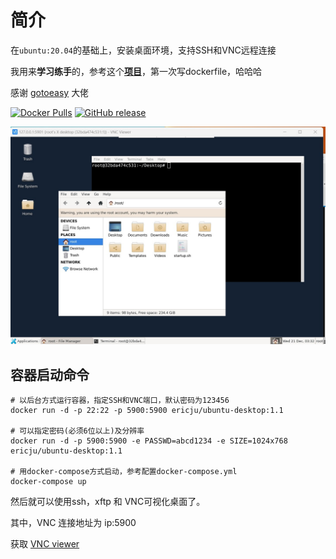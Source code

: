 # 简介

在`ubuntu:20.04`的基础上，安装桌面环境，支持SSH和VNC远程连接

我用来**学习练手**的，参考这个[**项目**](https://github.com/gotoeasy/docker-ubuntu-desktop)，第一次写dockerfile，哈哈哈<br>

感谢 [gotoeasy](https://github.com/gotoeasy/docker-ubuntu-desktop) 大佬

[![Docker Pulls](https://img.shields.io/docker/pulls/gotoeasy/ubuntu-desktop)](https://hub.docker.com/r/ericju/ubuntu-desktop)
[![GitHub release](https://img.shields.io/github/release/gotoeasy/docker-ubuntu-desktop.svg)](https://github.com/Eric-is-good/docker-ubuntu-desktop)

![](https://github.com/Eric-is-good/docker-ubuntu-desktop/blob/main/pics/1.jpg)



## **容器启动命令**

```shell
# 以后台方式运行容器，指定SSH和VNC端口，默认密码为123456
docker run -d -p 22:22 -p 5900:5900 ericju/ubuntu-desktop:1.1

# 可以指定密码(必须6位以上)及分辨率
docker run -d -p 5900:5900 -e PASSWD=abcd1234 -e SIZE=1024x768 ericju/ubuntu-desktop:1.1

# 用docker-compose方式启动，参考配置docker-compose.yml
docker-compose up
```


然后就可以使用ssh，xftp 和 VNC可视化桌面了。

其中，VNC 连接地址为 ip:5900



获取 [VNC viewer](https://www.realvnc.com/en/connect/download/viewer/)
